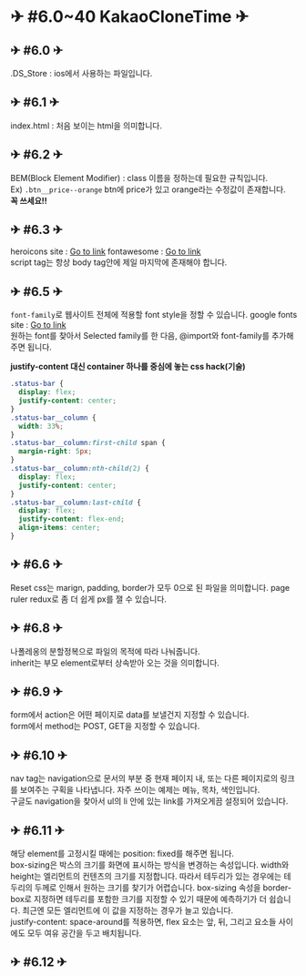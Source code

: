 # ✈ #6.0~40 KakaoCloneTime ✈

## ✈ #6.0 ✈

.DS_Store : ios에서 사용하는 파일입니다.

## ✈ #6.1 ✈

index.html : 처음 보이는 html을 의미합니다.

## ✈ #6.2 ✈

BEM(Block Element Modifier) : class 이름을 정하는데 필요한 규칙입니다.  
Ex) `.btn__price--orange` btn에 price가 있고 orange라는 수정값이 존재합니다.  
**꼭 쓰세요!!**

## ✈ #6.3 ✈

heroicons site : [Go to link](https://heroicons.dev/)
fontawesome : [Go to link](https://fontawesome.com/icons?d=gallery)  
script tag는 항상 body tag안에 제일 마지막에 존재해야 합니다.

## ✈ #6.5 ✈

`font-family`로 웹사이트 전체에 적용할 font style을 정할 수 있습니다.
google fonts site : [Go to link](https://fonts.google.com/)  
원하는 font를 찾아서 Selected family를 한 다음, @import와 font-family를 추가해주면 됩니다.

**justify-content 대신 container 하나를 중심에 놓는 css hack(기술)**

```css
.status-bar {
  display: flex;
  justify-content: center;
}
.status-bar__column {
  width: 33%;
}
.status-bar__column:first-child span {
  margin-right: 5px;
}
.status-bar__column:nth-child(2) {
  display: flex;
  justify-content: center;
}
.status-bar__column:last-child {
  display: flex;
  justify-content: flex-end;
  align-items: center;
}
```

## ✈ #6.6 ✈

Reset css는 marign, padding, border가 모두 0으로 된 파일을 의미합니다.
page ruler redux로 좀 더 쉽게 px를 잴 수 있습니다.

## ✈ #6.8 ✈

나폴레옹의 분할정복으로 파일의 목적에 따라 나눠줍니다.  
inherit는 부모 element로부터 상속받아 오는 것을 의미합니다.

## ✈ #6.9 ✈

form에서 action은 어떤 페이지로 data를 보낼건지 지정할 수 있습니다.  
form에서 method는 POST, GET을 지정할 수 있습니다.

## ✈ #6.10 ✈

nav tag는 navigation으로 문서의 부분 중 현재 페이지 내, 또는 다른 페이지로의 링크를 보여주는 구획을 나타냅니다. 자주 쓰이는 예제는 메뉴, 목차, 색인입니다.  
구글도 navigation을 찾아서 ul의 li 안에 있는 link를 가져오게끔 설정되어 있습니다.

## ✈ #6.11 ✈

해당 element를 고정시킬 때에는 position: fixed를 해주면 됩니다.  
box-sizing은 박스의 크기를 화면에 표시하는 방식을 변경하는 속성입니다. width와 height는 엘리먼트의 컨텐츠의 크기를 지정합니다. 따라서 테두리가 있는 경우에는 테두리의 두께로 인해서 원하는 크기를 찾기가 어렵습니다. box-sizing 속성을 border-box로 지정하면 테두리를 포함한 크기를 지정할 수 있기 때문에 예측하기가 더 쉽습니다. 최근엔 모든 엘리먼트에 이 값을 지정하는 경우가 늘고 있습니다.  
justify-content: space-around를 적용하면, flex 요소는 앞, 뒤, 그리고 요소들 사이에도 모두 여유 공간을 두고 배치됩니다.

## ✈ #6.12 ✈
